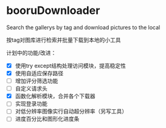 # booruDownloader

Search the gallerys by tag and download pictures to the local

按tag对图库进行检索并批量下载到本地的小工具

计划中的功能/改进：
- [x] 使用try except结构处理访问模块，提高稳定性
- [x] 使用自适应保存路径
- [ ] 增加评分筛选功能
- [ ] 自定义请求头
- [x] 函数化解析模块，合并各个下载器
- [ ] 实现登录功能
- [ ] 对低分辨率图像实行自动超分辨率（另写工具）
- [ ] 进度百分比和图形化进度条
